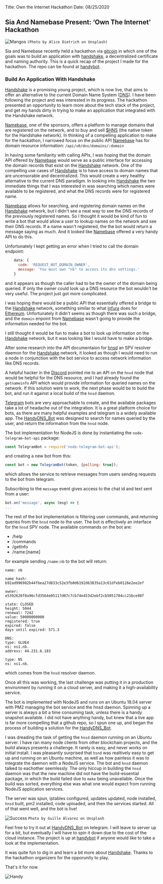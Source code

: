 Title: Own the Internet Hackathon
Date: 08/25/2020

## Sia And Namebase Present: ‘Own The Internet’ Hackathon
![Mangos](./_alice-dietrich-FwF_fKj5tBo.jpg)
`(Photo by Alice Dietrich on Unsplash)`

Sia and Namebase recently held a hackathon via 
<a href="https://gitcoin.co/" target="new">gitcoin</a> 
in which one of the goals was to build an application with
<a href="" target="new">handshake</a>, a decentralized 
certificate and naming authority. This is a quick recap of
the project I made for the hackathon. The repo can be found
at 
<a href="https://github.com/tobyjaguar/handybot" target="new">handybot</a>.

### Build An Application With Handshake

<a href="https://handshake.org/" target="new">Handshake</a> 
is a promising young project, which is now live, that aims to offer an alternative to the  current Domain Name System (<a href="https://en.wikipedia.org/wiki/Domain_Name_System" target="new">DNS</a>). I have been following the project and was interested in its progress. The hackathon presented an opportunity to learn more about the tech stack of the project, and get my hands dirty in trying to make an application that integrated with 
the Handshake network.

<a href="https://www.namebase.io/" target="new">Namebase</a>, one of the sponsors, offers a platform to manage domains that are registered on the network, and to buy and sell 
<a href="https://coinmarketcap.com/currencies/handshake/" target="new">$HNS</a> 
(the native token for the Handshake network). In thinking of a compelling application to make for the hackathon, I narrowed focus on the public API
<a href="https://www.namebase.io/" target="new">Namebase</a> has for domain resource information: `/api/v0/dns/domains/:domain`

In having some familiarity with calling APIs, I was hoping that the domain
API offered by
<a href="https://www.namebase.io/" target="new">Namebase</a>
would serve as a public interface for accessing the domain records that
exist on the
<a href="https://handshake.org/" target="new">Handshake</a> 
network. One of the compelling use cases of 
<a href="https://handshake.org/" target="new">Handshake</a> 
is to have access to domain names that are uncensorable and decentralized. This would create a very healthy alternative to the current DNS paradigm. In looking into 
<a href="https://handshake.org/" target="new">Handshake</a> 
the two immediate things that I was interested in was searching which names
were available to be registered, and what the DNS records were for registered
name.

<a href="https://www.namebase.io/" target="new">Namebase</a> allows for searching, and registering domain names on the 
<a href="https://handshake.org/" target="new">Handshake</a> 
network, but I didn't see a neat way to see the DNS records of the 
previously registered names. So I thought it would be kind of fun to write
a bot that would allow a user to lookup names on the network and see their
DNS records. If a name wasn't registered, the the bot would return a message saying as much. And it looked like 
<a href="https://www.namebase.io/" target="new">Namebase</a>
offered a very handy API to do this.

Unfortunately I kept getting an error when I tried to call the domain endpoint:
 
```js
    data: {
      code: 'REQUEST_NOT_DOMAIN_OWNER',
      message: 'You must own "nb" to access its dns settings.'
    }
```

and it appears as though the caller had to be the owner of
the domain being queried. If only the owner could look up a DNS resource the bot wouldn't be very useful. The project just got more complicated.

I was hoping there would be a public API that essentially offered a bridge 
to the 
<a href="https://handshake.org/" target="new">Handshake</a> 
network, something similar to what 
<a href="https://infura.io/" target="new">infura</a> 
does for <a href="https://ethereum.org/en/" target="new">Ethereum</a>. 
Unfortunately it didn't seems as though there was such a bridge, 
and the `domain` enpoint from 
<a href="https://www.namebase.io/" target="new">Namebase</a> 
wasn't going to provide the information needed for the bot.

I still thought it would be fun to make a bot to look up information on the <a href="https://handshake.org/" target="new">Handshake</a> network, but it was looking like I would have to make a bridge.

After some research into the API documentaion for 
<a href="https://github.com/handshake-org/hnsd" target="new">hnsd</a>
an SPV resolver daemon for the
<a href="https://handshake.org/" target="new">Handshake</a> network, it 
looked as though I would need to run a node in conjunction with the bot
service to access network information like DNS records.

A helpful hacker in the 
<a href="https://discord.com/invite/V3aTrkp" target="new">Discord</a>
pointed me to an API on the `hnsd` node that would be helpful for the 
DNS resource, and I had already found the `getnameinfo` API which would provide information for queried names on the network. If this solution were to work, the next phase would be to build the bot, and run it against a local build of the `hnsd` daemon. 

<a href="https://telegram.org/" target="new">Telegram</a>
bots are very approachable to create, and the available packages 
take a lot of headache out of the integration. It is a great platform choice
for bots, as there are many helpful examples and telegram is a widely available app. The 
<a href="https://telegram.me/HandyDNS_Bot" target="new">HandyDNS_Bot</a> 
was designed to search for names queried by the user, and return the
information from the `hnsd` node. 

The bot implementation for NodeJS is done by instantiating the `node-telegram-bot-api` package:

```js
const TelegramBot = require('node-telegram-bot-api');
```

and creating a new bot from this:

```js
const bot = new TelegramBot(token, {polling: true});
```

which allows the service to retrieve messages from users sending requests
to the bot from telegram.
 
Subscribing to the `message` event gives access to the chat id and 
text sent from a user:

```js
bot.on('message', async (msg) => {
...
```

The rest of the bot implementation is filtering user commands, and
returning queries from the `hnsd` node to the user. The bot
is effectively an interface for the `hnsd` SPV node. The available
commands on the bot are:

- /help
- /commands
- /getInfo
- /name:[name]

for example sending `/name:nb` to the bot will return:

```
name: nb

name hash:
b92ad996982b44fbea27d833c52e3fb0d6192d63835a13c61dfeb0126e2ee2ef

owner:
e5392620f0a96cfd3564e05117d07c7cb74e453d2ebf2cb5051704cc21bce98f

state: CLOSED
height: 5044
renewal: 7242
value: 50000000000
registered: true
expired: false
days until expired: 571.3

DNS: 
type: GLUE4
ns: ns1.nb.
address: 44.231.6.183

type: NS
ns: ns1.nb.
```

which comes from the `hnsd` resolver daemon.

Once all this was working, the last challenge was putting it in a production environment by running it on a cloud server, and making it a 
high-availability service.

The bot is implemented with NodeJS and runs on an Ubuntu 18.04 server with
PM2 managing the bot service and the hnsd daemon. Spinning up a server is
always a bit a time consuming task, unless there is a handy snapshot 
available. I did not have anything handy, but knew that a live app is far
more compelling that a github repo, so I spun one up, and began the process
of building a solution for the 
<a href="https://telegram.me/HandyDNS_Bot" target="new">HandyDNS_Bot</a>.

I was dreading the task of getting the `hnsd` daemon running on an Ubuntu
server. I have ran many node clients from other blockchain projects, and
the build always presents a challenge. It rarely is easy, and never works on 
initial install. I was pleasantly surprised that `hsnd` was realtively easy 
to get up and running on an Ubuntu machine, as well as how painless it was
to integrate the daemon with a NodeJS service. The bot and `hnsd` daemon
talked to eachother seemlessly. The only hiccup in building the 
`hnsd` daemon was that the new machine did not have the build-essential
package, in which the build failed due to `make` being unavailable.
Once the build was sorted, everything else was what one would expect
from running NodeJS application services. 

The server was spun, iptables configured, updates updated, node installed,
`hnsd` built, pm2 installed, code uploaded, and then the services started. 
All of that went well, and the bot is live!

![Success](./_guille-alvarez-IcI3FizU9Cw.jpg)
`Photo by Guille Álvarez on Unsplash`


Feel free to try it out at 
<a href="https://telegram.me/HandyDNS_Bot" target="new">HandyDNS_Bot</a>
on telegram. I will leave to server up for a bit, but eventually I will
have to spin it down due to the cost of the cloud instance. The project
is up at 
<a href="https://github.com/tobyjaguar/handybot" target="new">handybot</a> 
if anyone would like to take a look at the implementation.

It was quite fun to dig in and learn a bit more about 
<a href="https://handshake.org/" target="new">Handshake</a>. Thanks to
the hackathon organizers for the opporunity to play.

That's it for now.

![Handy](./_handy.png)  